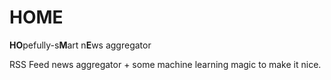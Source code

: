 # HOME
**HO**pefully-s**M**art n**E**ws aggregator

RSS Feed news aggregator + some machine learning magic to make it nice.
